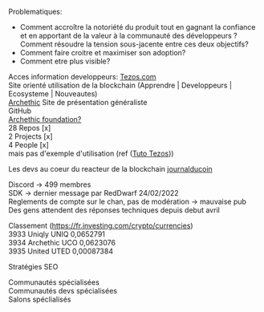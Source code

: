 Problematiques:

- Comment accroître la notoriété du produit tout en gagnant la confiance et en apportant de la valeur à la communauté des développeurs ? Comment résoudre la tension sous-jacente entre ces deux objectifs?
- Comment faire croitre et maximiser son adoption?
- Comment etre plus visible?


Acces information developpeurs:
 [Tezos.com](https://tezos.com/)  
Site orienté utilisation de la blockchain (Apprendre | Developpeurs | Ecosysteme | Nouveautes)  
 [Archethic](https://www.archethic.net/)
Site de présentation généraliste  
GitHub  
 [Archethic foundation?]([Archethic](https://github.com/archethic-foundation))  
    28 Repos [x]  
    2 Projects [x]  
    4 People [x]  
    mais pas d'exemple d'utilisation (ref ([Tuto Tezos](https://github.com/marigold-dev/training-dapp-1)))  

Les devs au coeur du reacteur de la blockchain [journalducoin](https://journalducoin.com/ethereum/blockchain-developpeurs-ethereum-cardano/)

Discord -> 499 membres  
    SDK -> dernier message par RedDwarf 24/02/2022  
    Reglements de compte sur le chan, pas de modération -> mauvaise pub  
    Des gens attendent des réponses techniques depuis debut avril


Classement (https://fr.investing.com/crypto/currencies)  
    3933		Uniqly	    UNIQ	0,0652791	 
    3934		Archethic	UCO	    0,0623076  
    3935        United	    UTED	0,00087384  

Stratégies SEO

Communautés spécialisées  
Communautés devs spécialisées  
Salons spéclialisés  

